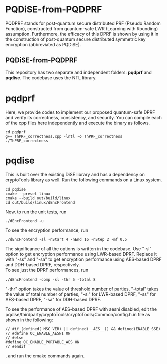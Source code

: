 # PQDiSE-from-PQDPRF
PQDPRF stands for post-quantum secure distributed PRF (Pseudo Random Function), constructed from quantum-safe LWR (Learning with Rounding) assumption. Furthermore, the efficacy of this DPRF is shown by using it in the construction of post-quantum secure distributed symmetric key encryption (abbreviated as PQDiSE).

## PQDiSE-from-PQDPRF
This repository has two separate and independent folders: **pqdprf** and **pqdise**. The codebase uses the NTL library.<br/>
# pqdprf
Here, we provide codes to implement our proposed quantum-safe DPRF and verify its correctness, consistency, and security. You can compile each of the cpp files here independently and execute the binary as follows.
```
cd pqdprf
g++ ThPRF_correctness.cpp -lntl -o ThPRF_correctness
./ThPRF_correctness
```
# pqdise
This is built over the existing DiSE library and has a dependency on cryptoTools library as well. Run the following commands on a Linux system.
```
cd pqdise
cmake --preset linux
cmake --build out/build/linux
cd out/build/linux/dEncFrontend
```
Now, to run the unit tests, run
```
./dEncFrontend -u
```
To see the encryption performance, run
```
./dEncFrontend -sl -nStart 4 -nEnd 16 -nStep 2 -mf 0.5
```
The significance of all the options is written in the codebase. Use "-sl" option to get encryption performance using LWR-based DPRF. Replace it with "-ss" and "-sa" to get encryption performance using AES-based DPRF and DDH-based DPRF, respectively.<br/>
To see just the DPRF performances, run
```
./dEncFrontend -comp -sl -thr 5 -total 8
```
"-thr" option takes the value of threshold number of parties, "-total" takes the value of total number of parties, "-sl" for LWR-based DPRF, "-ss" for AES-based DPRF, "-sa" for DDH-based DPRF.

To see the performance of AES-based DPRF with aesni disabled, edit the pqdise/thirdparty/cryptoTools/cryptoTools/Common/config.h.in file as shown in the following:
```
// #if (defined(_MSC_VER) || defined(__AES__)) && defined(ENABLE_SSE)
// #define OC_ENABLE_AESNI ON
// #else
#define OC_ENABLE_PORTABLE_AES ON
// #endif
```
, and run the cmake commands again.
